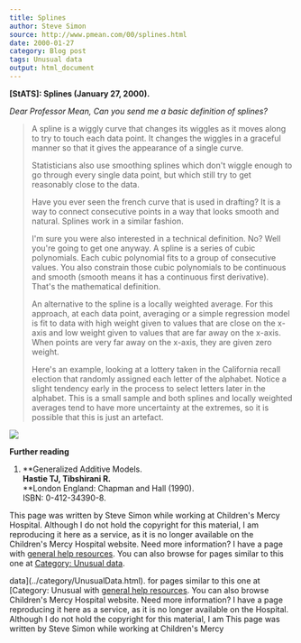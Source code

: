 ```yaml
---
title: Splines
author: Steve Simon
source: http://www.pmean.com/00/splines.html
date: 2000-01-27
category: Blog post
tags: Unusual data
output: html_document
---
```

****[StATS]:** Splines (January 27, 2000).**

*Dear Professor Mean, Can you send me a basic definition of splines?*

> A spline is a wiggly curve that changes its wiggles as it moves along
> to try to touch each data point. It changes the wiggles in a graceful
> manner so that it gives the appearance of a single curve.
>
> Statisticians also use smoothing splines which don\'t wiggle enough to
> go through every single data point, but which still try to get
> reasonably close to the data.
>
> Have you ever seen the french curve that is used in drafting? It is a
> way to connect consecutive points in a way that looks smooth and
> natural. Splines work in a similar fashion.
>
> I\'m sure you were also interested in a technical definition. No? Well
> you\'re going to get one anyway. A spline is a series of cubic
> polynomials. Each cubic polynomial fits to a group of consecutive
> values. You also constrain those cubic polynomials to be continuous
> and smooth (smooth means it has a continuous first derivative).
> That\'s the mathematical definition.
>
> An alternative to the spline is a locally weighted average. For this
> approach, at each data point, averaging or a simple regression model
> is fit to data with high weight given to values that are close on the
> x-axis and low weight given to values that are far away on the x-axis.
> When points are very far away on the x-axis, they are given zero
> weight.
>
> Here\'s an example, looking at a lottery taken in the California
> recall election that randomly assigned each letter of the alphabet.
> Notice a slight tendency early in the process to select letters later
> in the alphabet. This is a small sample and both splines and locally
> weighted averages tend to have more uncertainty at the extremes, so it
> is possible that this is just an artefact.
>
![](../../../web/images/00/splines01.gif)

**Further reading**

1.  **Generalized Additive Models.\
    **Hastie TJ, Tibshirani R.**\
    **London England: Chapman and Hall (1990).\
    ISBN: 0-412-34390-8.

This page was written by Steve Simon while working at Children\'s Mercy
Hospital. Although I do not hold the copyright for this material, I am
reproducing it here as a service, as it is no longer available on the
Children\'s Mercy Hospital website. Need more information? I have a page
with [general help resources](../GeneralHelp.html). You can also browse
for pages similar to this one at [Category: Unusual
data](../category/UnusualData.html).
<!---More--->
data](../category/UnusualData.html).
for pages similar to this one at [Category: Unusual
with [general help resources](../GeneralHelp.html). You can also browse
Children\'s Mercy Hospital website. Need more information? I have a page
reproducing it here as a service, as it is no longer available on the
Hospital. Although I do not hold the copyright for this material, I am
This page was written by Steve Simon while working at Children\'s Mercy

<!---Do not use
****[StATS]:** Splines (January 27, 2000).**
This page was written by Steve Simon while working at Children\'s Mercy
Hospital. Although I do not hold the copyright for this material, I am
reproducing it here as a service, as it is no longer available on the
Children\'s Mercy Hospital website. Need more information? I have a page
with [general help resources](../GeneralHelp.html). You can also browse
for pages similar to this one at [Category: Unusual
data](../category/UnusualData.html).
--->

